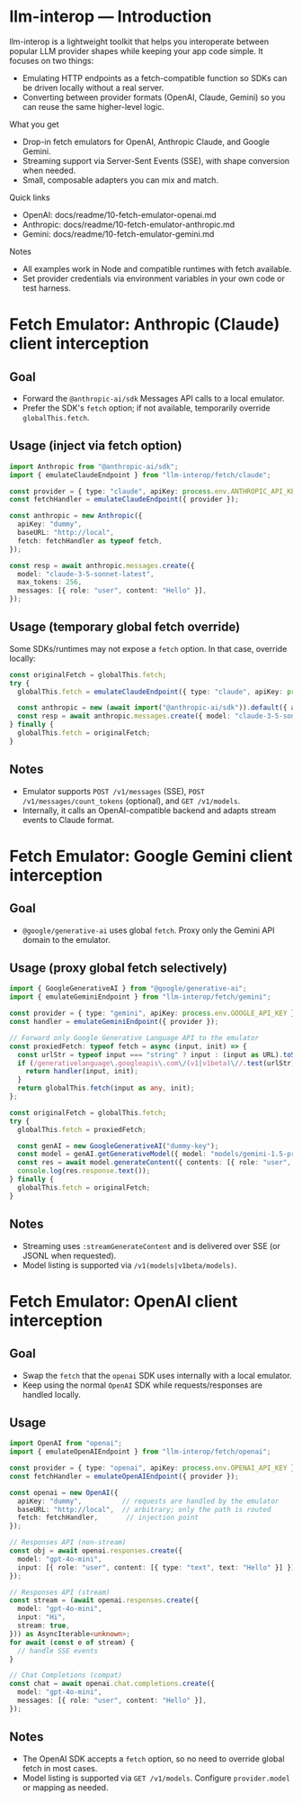 # llm-interop — Introduction

llm-interop is a lightweight toolkit that helps you interoperate between popular LLM provider shapes while keeping your app code simple. It focuses on two things:

- Emulating HTTP endpoints as a fetch-compatible function so SDKs can be driven locally without a real server.
- Converting between provider formats (OpenAI, Claude, Gemini) so you can reuse the same higher-level logic.

What you get
- Drop-in fetch emulators for OpenAI, Anthropic Claude, and Google Gemini.
- Streaming support via Server-Sent Events (SSE), with shape conversion when needed.
- Small, composable adapters you can mix and match.

Quick links
- OpenAI: docs/readme/10-fetch-emulator-openai.md
- Anthropic: docs/readme/10-fetch-emulator-anthropic.md
- Gemini: docs/readme/10-fetch-emulator-gemini.md

Notes
- All examples work in Node and compatible runtimes with fetch available.
- Set provider credentials via environment variables in your own code or test harness.

# Fetch Emulator: Anthropic (Claude) client interception

## Goal

- Forward the `@anthropic-ai/sdk` Messages API calls to a local emulator.
- Prefer the SDK's `fetch` option; if not available, temporarily override `globalThis.fetch`.

## Usage (inject via fetch option)

```ts
import Anthropic from "@anthropic-ai/sdk";
import { emulateClaudeEndpoint } from "llm-interop/fetch/claude";

const provider = { type: "claude", apiKey: process.env.ANTHROPIC_API_KEY } as const;
const fetchHandler = emulateClaudeEndpoint({ provider });

const anthropic = new Anthropic({
  apiKey: "dummy",
  baseURL: "http://local",
  fetch: fetchHandler as typeof fetch,
});

const resp = await anthropic.messages.create({
  model: "claude-3-5-sonnet-latest",
  max_tokens: 256,
  messages: [{ role: "user", content: "Hello" }],
});
```

## Usage (temporary global fetch override)

Some SDKs/runtimes may not expose a `fetch` option. In that case, override locally:

```ts
const originalFetch = globalThis.fetch;
try {
  globalThis.fetch = emulateClaudeEndpoint({ type: "claude", apiKey: process.env.ANTHROPIC_API_KEY! }) as typeof fetch;

  const anthropic = new (await import("@anthropic-ai/sdk")).default({ apiKey: "dummy" });
  const resp = await anthropic.messages.create({ model: "claude-3-5-sonnet-latest", messages: [{ role: "user", content: "Hi" }] });
} finally {
  globalThis.fetch = originalFetch;
}
```

## Notes

- Emulator supports `POST /v1/messages` (SSE), `POST /v1/messages/count_tokens` (optional), and `GET /v1/models`.
- Internally, it calls an OpenAI-compatible backend and adapts stream events to Claude format.

# Fetch Emulator: Google Gemini client interception

## Goal

- `@google/generative-ai` uses global `fetch`. Proxy only the Gemini API domain to the emulator.

## Usage (proxy global fetch selectively)

```ts
import { GoogleGenerativeAI } from "@google/generative-ai";
import { emulateGeminiEndpoint } from "llm-interop/fetch/gemini";

const provider = { type: "gemini", apiKey: process.env.GOOGLE_API_KEY } as const;
const handler = emulateGeminiEndpoint({ provider });

// Forward only Google Generative Language API to the emulator
const proxiedFetch: typeof fetch = async (input, init) => {
  const urlStr = typeof input === "string" ? input : (input as URL).toString();
  if (/generativelanguage\.googleapis\.com\/(v1|v1beta)\//.test(urlStr)) {
    return handler(input, init);
  }
  return globalThis.fetch(input as any, init);
};

const originalFetch = globalThis.fetch;
try {
  globalThis.fetch = proxiedFetch;

  const genAI = new GoogleGenerativeAI("dummy-key");
  const model = genAI.getGenerativeModel({ model: "models/gemini-1.5-pro" });
  const res = await model.generateContent({ contents: [{ role: "user", parts: [{ text: "Hello" }] }] });
  console.log(res.response.text());
} finally {
  globalThis.fetch = originalFetch;
}
```

## Notes

- Streaming uses `:streamGenerateContent` and is delivered over SSE (or JSONL when requested).
- Model listing is supported via `/v1(models|v1beta/models)`.

# Fetch Emulator: OpenAI client interception

## Goal

- Swap the `fetch` that the `openai` SDK uses internally with a local emulator.
- Keep using the normal `OpenAI` SDK while requests/responses are handled locally.

## Usage

```ts
import OpenAI from "openai";
import { emulateOpenAIEndpoint } from "llm-interop/fetch/openai";

const provider = { type: "openai", apiKey: process.env.OPENAI_API_KEY } as const;
const fetchHandler = emulateOpenAIEndpoint({ provider });

const openai = new OpenAI({
  apiKey: "dummy",          // requests are handled by the emulator
  baseURL: "http://local",  // arbitrary; only the path is routed
  fetch: fetchHandler,       // injection point
});

// Responses API (non-stream)
const obj = await openai.responses.create({
  model: "gpt-4o-mini",
  input: [{ role: "user", content: [{ type: "text", text: "Hello" }] }],
});

// Responses API (stream)
const stream = (await openai.responses.create({
  model: "gpt-4o-mini",
  input: "Hi",
  stream: true,
})) as AsyncIterable<unknown>;
for await (const e of stream) {
  // handle SSE events
}

// Chat Completions (compat)
const chat = await openai.chat.completions.create({
  model: "gpt-4o-mini",
  messages: [{ role: "user", content: "Hello" }],
});
```

## Notes

- The OpenAI SDK accepts a `fetch` option, so no need to override global fetch in most cases.
- Model listing is supported via `GET /v1/models`. Configure `provider.model` or mapping as needed.
